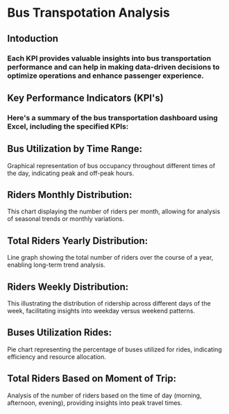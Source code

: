 # Bus Transpotation Analysis

## Intoduction
### Each KPI provides valuable insights into bus transportation performance and can help in making data-driven decisions to optimize operations and enhance passenger experience.

## Key Performance Indicators (KPI's)

### Here's a summary of the bus transportation dashboard using Excel, including the specified KPIs:

## Bus Utilization by Time Range: 
   Graphical representation of bus occupancy throughout different times of the day, indicating peak and off-peak hours.

## Riders Monthly Distribution:
   This chart displaying the number of riders per month, allowing for analysis of seasonal trends or monthly variations.

## Total Riders Yearly Distribution:
   Line graph showing the total number of riders over the course of a year, enabling long-term trend analysis.

## Riders Weekly Distribution:
   This illustrating the distribution of ridership across different days of the week, facilitating insights into weekday versus weekend patterns.

## Buses Utilization Rides:
   Pie chart representing the percentage of buses utilized for rides, indicating efficiency and resource allocation.

## Total Riders Based on Moment of Trip:
   Analysis of the number of riders based on the time of day (morning, afternoon, evening), providing insights into peak travel times.
   



